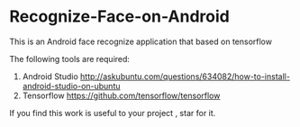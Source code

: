 # Recognize-Face-on-Android
This is an Android face recognize application that based on tensorflow

The following tools are required:
1. Android Studio http://askubuntu.com/questions/634082/how-to-install-android-studio-on-ubuntu
2. Tensorflow https://github.com/tensorflow/tensorflow

If you find this work is useful to your project , star for it.